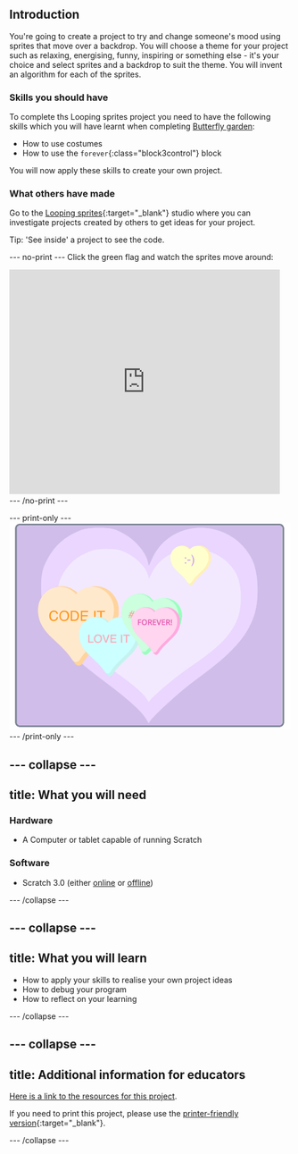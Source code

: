 ## Introduction
You're going to create a project to try and change someone's mood using sprites that move over a backdrop. You will choose a theme for your project such as relaxing, energising, funny, inspiring or something else - it's your choice and select sprites and a backdrop to suit the theme. You will invent an algorithm for each of the sprites.

### Skills you should have
To complete ths Looping sprites project you need to have the following skills which you will have learnt when completing [Butterfly garden](https://learning-admin.raspberrypi.org/en/projects/butterfly-garden):
- How to use costumes
- How to use the `forever`{:class="block3control"} block

You will now apply these skills to create your own project.

### What others have made

Go to the [Looping sprites](https://scratch.mit.edu/studios/27014672){:target="_blank"} studio where you can investigate projects created by others to get ideas for your project. 

Tip: 'See inside' a project to see the code. 

--- no-print ---
Click the green flag and watch the sprites move around:
<div class="scratch-preview">
  <iframe allowtransparency="true" width="485" height="402" src="https://scratch.mit.edu/projects/embed/407384474/?autostart=false" frameborder="0"></iframe>
</div>
--- /no-print ---

--- print-only ---
![Complete project](images/showcase_static.png)
--- /print-only ---

--- collapse ---
---
title: What you will need
---
### Hardware

+ A Computer or tablet capable of running Scratch

### Software

+ Scratch 3.0 (either [online](http://rpf.io/scratchon) or [offline](http://rpf.io/scratchoff))

--- /collapse ---

--- collapse ---
---
title: What you will learn
---

+ How to apply your skills to realise your own project ideas
+ How to debug your program
+ How to reflect on your learning

--- /collapse ---

--- collapse ---
---
title: Additional information for educators
---

[Here is a link to the resources for this project](http://rpf.io/project-name-go).

If you need to print this project, please use the [printer-friendly version](https://projects.raspberrypi.org/en/projects/project-name/print){:target="_blank"}.

--- /collapse ---
